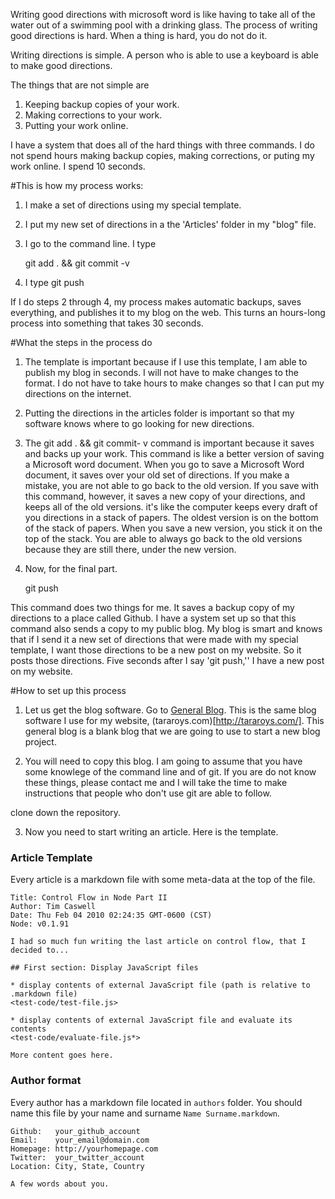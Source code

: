 Writing good directions with microsoft word is like having to take all of the water out of a swimming pool with a drinking glass. The process of writing good directions is hard.  When a thing is hard, you do not do it.

Writing directions is simple. A person who is able to use a keyboard is able to make good directions.

The things that are not simple are 
  1. Keeping backup copies of your work. 
  2. Making corrections to your work. 
  3. Putting your work online. 

I have a system that does all of the hard things with three commands. I do not spend hours making backup copies, making corrections, or puting my work online. I spend 10 seconds.  

#This is how my process works:

1. I make a set of directions using my special template.  
2. I put my new set of directions in a the 'Articles' folder in my "blog" file. 
3. I go to the command line. I type
     
     git add .  && git commit -v 

4. I type git push

If I do steps 2 through 4, my process makes automatic backups, saves everything, and publishes it to my blog on the web. This turns an hours-long process into something that takes 30 seconds. 

#What the steps in the process do

1. The template is important because if I use this template, I am able to publish my blog in seconds. I will not have to make changes to the format. I do not have to take hours to make changes so that I can put my directions on the internet.
2. Putting the directions in the articles folder is important so that my software knows where to go looking for new directions. 
3. The git add . && git commit- v command is important because it saves and backs up your work. This command is like a better version of saving a Microsoft word document. When you go to save a Microsoft Word document, it saves over your old set of directions.  If you make a mistake, you are not able to go back to the old version.  If you save with this command, however, it saves a new copy of your directions, and keeps all of the old versions.  it's like the computer keeps every draft of you directions in a stack of papers. The oldest version is on the bottom of the stack of papers. When you save a new version, you stick it on the top of the stack.  You are able to always go back to the old versions because they are still there, under the new version.  

4. Now, for the final part. 
    
    git push 

This command does two things for me. It saves a backup copy of my directions to a place called Github.  I have a system set up so that this command also sends a copy to my public blog.  My blog is smart and knows that if I send it a new set of directions that were made with my special template, I want those directions to be a new post on my website. So it posts those directions. Five seconds after I say 'git push,'' I have a new post on my website.

#How to set up this process

1. Let us get the blog software.  Go to [General Blog](https://github.com/tararoys/General_Blog). This is the same blog software I use for my website, (tararoys.com)[http://tararoys.com/].  This general blog is a blank blog that we are going to use to start a new blog project. 

2. You will need to copy this blog. I am going to assume that you have some knowlege of the command line and of git.  If you are do not know these things, please contact me and I will take the time to make instructions that people who don't use git are able to follow. 

  clone down the repository. 

3. Now you need to start writing an article.  Here is the template. 

### Article Template

Every article is a markdown file with some meta-data at the top of the file.

    Title: Control Flow in Node Part II
    Author: Tim Caswell
    Date: Thu Feb 04 2010 02:24:35 GMT-0600 (CST)
    Node: v0.1.91

    I had so much fun writing the last article on control flow, that I decided to...

    ## First section: Display JavaScript files

    * display contents of external JavaScript file (path is relative to .markdown file)
    <test-code/test-file.js>

    * display contents of external JavaScript file and evaluate its contents
    <test-code/evaluate-file.js*>

    More content goes here.

### Author format

Every author has a markdown file located in `authors` folder. You should name this file by your name and surname `Name Surname.markdown`.

    Github:   your_github_account
    Email:    your_email@domain.com
    Homepage: http://yourhomepage.com
    Twitter:  your_twitter_account
    Location: City, State, Country

    A few words about you.